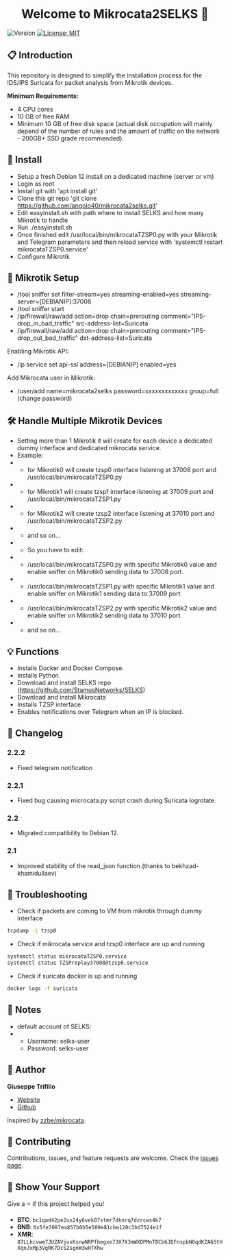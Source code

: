 <h1 align="center">Welcome to Mikrocata2SELKS 👋</h1>
<p>
  <img alt="Version" src="https://img.shields.io/badge/version-2.2.2-blue.svg?cacheSeconds=2592000" />
  <a href="https://github.com/angolo40/mikrocata2selks" target="_blank">
    <img alt="License: MIT" src="https://img.shields.io/github/license/angolo40/Mikrocata2SELKS" />
  </a>
</p>

## 📋 Introduction

This repository is designed to simplify the installation process for the IDS/IPS Suricata for packet analysis from Mikrotik devices.

**Minimum Requirements:**
- 4 CPU cores
- 10 GB of free RAM
- Minimum 10 GB of free disk space (actual disk occupation will mainly depend of the number of rules and the amount of traffic on the network - 200GB+ SSD grade recommended).


## 🚀 Install

- Setup a fresh Debian 12 install on a dedicated machine (server or vm)
- Login as root
- Install git with 'apt install git'
- Clone this git repo 'git clone https://github.com/angolo40/mikrocata2selks.git'
- Edit easyinstall.sh with path where to install SELKS and how many Mikrotik to handle
- Run ./easyinstall.sh
- Once finished edit /usr/local/bin/mikrocataTZSP0.py with your Mikrotik and Telegram parameters and then reload service with 'systemctl restart mikrocataTZSP0.service'
- Configure Mikrotik


## 📡 Mikrotik Setup

- /tool sniffer set filter-stream=yes streaming-enabled=yes streaming-server=[DEBIANIP]:37008
- /tool sniffer start
- /ip/firewall/raw/add action=drop chain=prerouting comment="IPS-drop_in_bad_traffic" src-address-list=Suricata
- /ip/firewall/raw/add action=drop chain=prerouting comment="IPS-drop_out_bad_traffic" dst-address-list=Suricata
  
Enabling Mikrotik API:
- /ip service set api-ssl address=[DEBIANIP] enabled=yes
  
Add Mikrocata user in Mikrotik:
-  /user/add name=mikrocata2selks password=xxxxxxxxxxxxx group=full (change password)


## 🛠️ Handle Multiple Mikrotik Devices

- Setting more than 1 Mikrotik it will create for each device a dedicated dummy interface and dedicated mikrocata service.
- Example:
- - for Mikrotik0 will create tzsp0 interface listening at 37008 port and /usr/local/bin/mikrocataTZSP0.py
- - for Mikrotik1 will create tzsp1 interface listening at 37009 port and /usr/local/bin/mikrocataTZSP1.py
- - for Mikrotik2 will create tzsp2 interface listening at 37010 port and /usr/local/bin/mikrocataTZSP2.py
- - and so on...
- - So you have to edit:
- - /usr/local/bin/mikrocataTZSP0.py with specific Mikrotik0 value and enable sniffer on Mikrotik0 sending data to 37008 port.
- - /usr/local/bin/mikrocataTZSP1.py with specific Mikrotik1 value and enable sniffer on Mikrotik1 sending data to 37009 port
- - /usr/local/bin/mikrocataTZSP2.py with specific Mikrotik2 value and enable sniffer on Mikrotik2 sending data to 37010 port.
- - and so on...


## 💡 Functions

- Installs Docker and Docker Compose.
- Installs Python.
- Download and install SELKS repo (https://github.com/StamusNetworks/SELKS)
- Download and install Mikrocata
- Installs TZSP interface.
- Enables notifications over Telegram when an IP is blocked.


## 🔄 Changelog

### 2.2.2
- Fixed telegram notification

### 2.2.1
- Fixed bug causing microcata.py script crash during Suricata logrotate.

### 2.2
- Migrated compatibility to Debian 12.

### 2.1
- Improved stability of the read_json function.(thanks to bekhzad-khamidullaev)


## 🔧 Troubleshooting

- Check if packets are coming to VM from mikrotik through dummy interface
```sh
tcpdump -i tzsp0
```
- Check if mikrocata service and tzsp0 interface are up and running
```sh
systemctl status mikrocataTZSP0.service
systemctl status TZSPreplay37008@tzsp0.service
```
- Check if suricata docker is up and running
```sh
docker logs -f suricata
```

## 📝 Notes
- default account of SELKS:
- - Username: selks-user
  - Password: selks-user

## 👤 Author

**Giuseppe Trifilio**

- [Website](https://github.com/angolo40/mikrocata2selks)
- [Github](https://github.com/angolo40)

Inspired by [zzbe/mikrocata](https://github.com/zzbe/mikrocata).

## 🤝 Contributing

Contributions, issues, and feature requests are welcome. Check the [issues page](https://github.com/angolo40/mikrocata2selks).

## 🌟 Show Your Support

Give a ⭐️ if this project helped you!

- **BTC**: `bc1qad42pe2ux24y6vek07stmr7dknrq7dzrcws4k7`
- **BNB**: `0x5fe7087ea857b0b5e509e81cbe120c3bd7524e1f`
- **XMR**: `87LLkcvwm7JUZAVjusKsnwNRPfhegxe73X7X3mWXDPMnTBCb6JDFnspbN8qdKZA6StHXqnJxMp3VgRK7DcS2sgnW3wH7Xhw`
